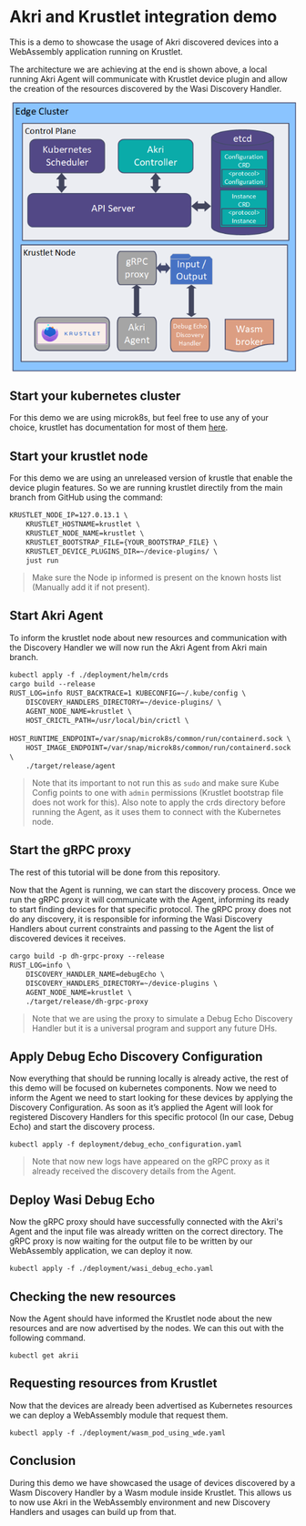 # Akri and Krustlet integration demo
This is a demo to showcase the usage of Akri discovered devices into a WebAssembly application running on Krustlet.

The architecture we are achieving at the end is shown above, a local running Akri Agent will communicate with Krustlet device plugin and allow the creation of the resources discovered by the Wasi Discovery Handler.

<img src="./KrustletUsingAkriDevicesDesign.png" alt="Krustlet integration architecture" style="padding-bottom: 10px padding-top: 10px;
margin-right: auto; display: block; margin-left: auto;"/>

## Start your kubernetes cluster

For this demo we are using microk8s, but feel free to use any of your choice, krustlet has documentation for most of them [here](https://github.com/deislabs/krustlet/tree/main/docs/howto).

## Start your krustlet node

For this demo we are using an unreleased version of krustle that enable the device plugin features. So we are running krustlet directily from the main branch from GitHub using the command:

```
KRUSTLET_NODE_IP=127.0.13.1 \
	KRUSTLET_HOSTNAME=krustlet \
	KRUSTLET_NODE_NAME=krustlet \
	KRUSTLET_BOOTSTRAP_FILE={YOUR_BOOTSTRAP_FILE} \
	KRUSTLET_DEVICE_PLUGINS_DIR=~/device-plugins/ \
	just run
```
> Make sure the Node ip informed is present on the known hosts list (Manually add it if not present).

## Start Akri Agent

To inform the krustlet node about new resources and communication with the Discovery Handler we will now run the Akri Agent from Akri main branch. 

```
kubectl apply -f ./deployment/helm/crds
cargo build --release
RUST_LOG=info RUST_BACKTRACE=1 KUBECONFIG=~/.kube/config \
	DISCOVERY_HANDLERS_DIRECTORY=~/device-plugins/ \
	AGENT_NODE_NAME=krustlet \
	HOST_CRICTL_PATH=/usr/local/bin/crictl \
	HOST_RUNTIME_ENDPOINT=/var/snap/microk8s/common/run/containerd.sock \
	HOST_IMAGE_ENDPOINT=/var/snap/microk8s/common/run/containerd.sock \
	./target/release/agent
```
> Note that its important to not run this as `sudo` and make sure Kube Config points to one with `admin` permissions (Krustlet bootstrap file does not work for this).
> Also note to apply the crds directory before running the Agent, as it uses them to connect with the Kubernetes node.

## Start the gRPC proxy

The rest of this tutorial will be done from this repository.

Now that the Agent is running, we can start the discovery process. Once we run the gRPC proxy it will communicate with the Agent, informing its ready to start finding devices for that specific protocol.
The gRPC proxy does not do any discovery, it is responsible for informing the Wasi Discovery Handlers about current constraints and passing to the Agent the list of discovered devices it receives.

```
cargo build -p dh-grpc-proxy --release
RUST_LOG=info \
    DISCOVERY_HANDLER_NAME=debugEcho \
    DISCOVERY_HANDLERS_DIRECTORY=~/device-plugins \
    AGENT_NODE_NAME=krustlet \
    ./target/release/dh-grpc-proxy
```
> Note that we are using the proxy to simulate a Debug Echo Discovery Handler but it is a universal program and support any future DHs.

## Apply Debug Echo Discovery Configuration

Now everything that should be running locally is already active, the rest of this demo will be focused on kubernetes components.
Now we need to inform the Agent we need to start looking for these devices by applying the Discovery Configuration. As soon as it’s applied the Agent will look for registered Discovery Handlers for this specific protocol (In our case, Debug Echo) and start the discovery process.

```
kubectl apply -f deployment/debug_echo_configuration.yaml
```
> Note that now new logs have appeared on the gRPC proxy as it already received the discovery details from the Agent.

## Deploy Wasi Debug Echo

Now the gRPC proxy should have successfully connected with the Akri's Agent and the input file was already written on the correct directory. The gRPC proxy is now waiting for the output file to be written by our WebAssembly application, we can deploy it now.

```
kubectl apply -f ./deployment/wasi_debug_echo.yaml 
```

## Checking the new resources

Now the Agent should have informed the Krustlet node about the new resources and are now advertised by the nodes. We can this out with the following command.

```
kubectl get akrii
```

## Requesting resources from Krustlet

Now that the devices are already been advertised as Kubernetes resources we can deploy a WebAssembly module that request them.

```
kubectl apply -f ./deployment/wasm_pod_using_wde.yaml
```

## Conclusion

During this demo we have showcased the usage of devices discovered by a Wasm Discovery Handler by a Wasm module inside Krustlet. This allows us to now use Akri in the WebAssembly environment and new Discovery Handlers and usages can build up from that.
